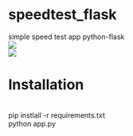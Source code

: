 # speedtest_flask
 simple speed test app python-flask
<br>
![](https://raw.githubusercontent.com/bksec/speedtest_flask/main/img_1.png)
<br>
![](https://raw.githubusercontent.com/bksec/speedtest_flask/main/img2.png)
<br>
 # Installation
 <br>
 pip instlall -r requirements.txt
 <br>
 python app.py
